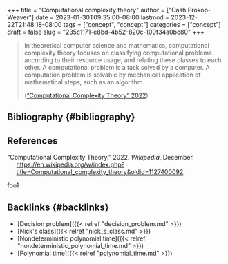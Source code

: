 +++
title = "Computational complexity theory"
author = ["Cash Prokop-Weaver"]
date = 2023-01-30T09:35:00-08:00
lastmod = 2023-12-22T21:48:18-08:00
tags = ["concept", "concept"]
categories = ["concept"]
draft = false
slug = "235c1171-e8bd-4b52-820c-109f34a0bc80"
+++

> In theoretical computer science and mathematics, computational complexity theory focuses on classifying computational problems according to their resource usage, and relating these classes to each other. A computational problem is a task solved by a computer. A computation problem is solvable by mechanical application of mathematical steps, such as an algorithm.
>
> (<a href="#citeproc_bib_item_1">“Computational Complexity Theory” 2022</a>)


## Bibliography {#bibliography}

## References

<style>.csl-entry{text-indent: -1.5em; margin-left: 1.5em;}</style><div class="csl-bib-body">
  <div class="csl-entry"><a id="citeproc_bib_item_1"></a>“Computational Complexity Theory.” 2022. <i>Wikipedia</i>, December. <a href="https://en.wikipedia.org/w/index.php?title=Computational_complexity_theory&oldid=1127400092">https://en.wikipedia.org/w/index.php?title=Computational_complexity_theory&#38;oldid=1127400092</a>.</div>
</div>

foo1


## Backlinks {#backlinks}

-   [Decision problem]({{< relref "decision_problem.md" >}})
-   [Nick's class]({{< relref "nick_s_class.md" >}})
-   [Nondeterministic polynomial time]({{< relref "nondeterministic_polynomial_time.md" >}})
-   [Polynomial time]({{< relref "polynomial_time.md" >}})
